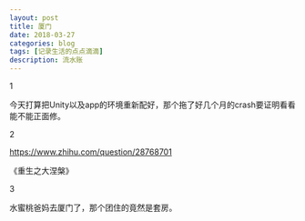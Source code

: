 ```yaml
---
layout: post
title: 厦门
date: 2018-03-27
categories: blog
tags: [记录生活的点点滴滴]
description: 流水账
---
```


1

今天打算把Unity以及app的环境重新配好，那个拖了好几个月的crash要证明看看能不能正面修。

2

https://www.zhihu.com/question/28768701

《重生之大涅槃》

3

水蜜桃爸妈去厦门了，那个团住的竟然是套房。








